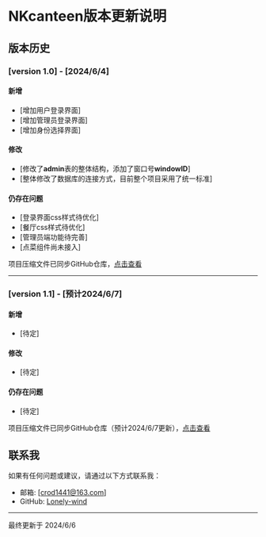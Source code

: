 # NKcanteen版本更新说明

## 版本历史

### [version 1.0] - [2024/6/4]
#### 新增
- [增加用户登录界面]
- [增加管理员登录界面]
- [增加身份选择界面]

#### 修改
- [修改了**admin**表的整体结构，添加了窗口号**windowID**]
- [整体修改了数据库的连接方式，目前整个项目采用了统一标准]
#### 仍存在问题
- [登录界面css样式待优化]
- [餐厅css样式待优化]
- [管理员端功能待完善]
- [点菜组件尚未接入]

项目压缩文件已同步GitHub仓库，[点击查看](https://github.com/waywooKwong/NKcanteen/blob/lonelywind/vue_version_1.rar)

***

### [version 1.1] - [预计2024/6/7]
#### 新增
- [待定]

#### 修改
- [待定]

#### 仍存在问题
- [待定]

项目压缩文件已同步GitHub仓库（预计2024/6/7更新），[点击查看](https://github.com/waywooKwong/NKcanteen/blob/lonelywind/vue_version_1.rar)

## 联系我
如果有任何问题或建议，请通过以下方式联系我：
- 邮箱: [crod1441@163.com]
- GitHub: [Lonely-wind](https://github.com/Lonely-wind)

***
最终更新于 2024/6/6




<!--stackedit_data:
eyJoaXN0b3J5IjpbNDg2MDQ4MjIzLDIwMjI2NDc5NDIsLTQzNz
k5MDg2MSwxMDEyNTA2Nzc5LC0yNjk4MDI2NDRdfQ==
-->